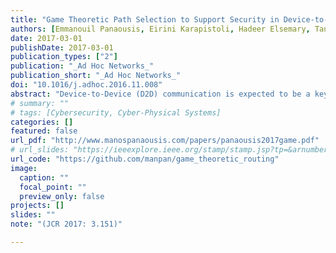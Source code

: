 ```yaml
---
title: "Game Theoretic Path Selection to Support Security in Device-to-Device Communications"
authors: [Emmanouil Panaousis, Eirini Karapistoli, Hadeer Elsemary, Tansu Alpcan, MHR Khuzani, Anastasios A. Economides]
date: 2017-03-01
publishDate: 2017-03-01
publication_types: ["2"]
publication: "_Ad Hoc Networks_"
publication_short: "_Ad Hoc Networks_"
doi: "10.1016/j.adhoc.2016.11.008"
abstract: "Device-to-Device (D2D) communication is expected to be a key feature supported by 5G networks, especially due to the proliferation of Mobile Edge Computing (MEC), which has a prominent role in reducing network stress by shifting computational tasks from the Internet to the mobile edge. Apart from being part of MEC, D2D can extend cellular coverage allowing users to communicate directly when telecommunication infrastructure is highly congested or absent. This significant departure from the typical cellular paradigm imposes the need for decentralised network routing protocols. Moreover, enhanced capabilities of mobile devices and D2D networking will likely result in proliferation of new malware types and epidemics. Although the literature is rich in terms of D2D routing protocols that enhance quality-of-service and energy consumption, they provide only basic security support, e.g., in the form of encryption. Routing decisions can, however, contribute to collaborative detection of mobile malware by leveraging different kinds of anti-malware software installed on mobile devices. Benefiting from the cooperative nature of D2D communications, devices can rely on each others’ contributions to detect malware. The impact of our work is geared towards having more malware-free D2D networks. To achieve this, we designed and implemented a novel routing protocol for D2D communications that optimises routing decisions for explicitly improving malware detection. The protocol identifies optimal network paths, in terms of malware mitigation and energy spent for malware detection, based on a game theoretic model. Diverse capabilities of network devices running different types of anti-malware software and their potential for inspecting messages relayed towards an intended destination device are leveraged using game theoretic tools. An optimality analysis of both Nash and Stackelberg security games is undertaken, including both zero and non-zero sum variants, and the Defender’s equilibrium strategies. By undertaking network simulations, theoretical results obtained are illustrated through randomly generated network scenarios showing how our protocol outperforms conventional routing protocols, in terms of expected payoff, which consists of: security damage inflicted by malware and malware detection cost."
# summary: ""
# tags: [Cybersecurity, Cyber-Physical Systems]
categories: []
featured: false
url_pdf: "http://www.manospanaousis.com/papers/panaousis2017game.pdf"
# url_slides: "https://ieeexplore.ieee.org/stamp/stamp.jsp?tp=&arnumber=8894107"
url_code: "https://github.com/manpan/game_theoretic_routing"
image:
  caption: ""
  focal_point: ""
  preview_only: false
projects: []
slides: ""
note: "(JCR 2017: 3.151)"

---
```

